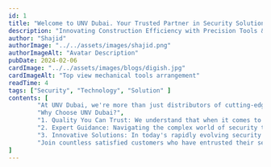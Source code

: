 ```yaml
---
id: 1 
title: "Welcome to UNV Dubai. Your Trusted Partner in Security Solutions."
description: "Innovating Construction Efficiency with Precision Tools & Support."
author: "Shajid"
authorImage: "../../assets/images/shajid.png"
authorImageAlt: "Avatar Description"
pubDate: 2024-02-06
cardImage: "../../assets/images/blogs/digish.jpg"
cardImageAlt: "Top view mechanical tools arrangement"
readTime: 4
tags: ["Security", "Technology", "Solution" ]
contents: [
        "At UNV Dubai, we're more than just distributors of cutting-edge security systems; we're your partners in safeguarding what matters most to you. With a commitment to excellence and a passion for innovation, we provide unparalleled security solutions tailored to meet the unique needs of businesses and individuals across Dubai.",
        "Why Choose UNV Dubai?",
        "1. Quality You Can Trust: We understand that when it comes to security, there's no room for compromise. That's why we exclusively offer products from industry-leading brands like UNV Cameras, renowned for their reliability, durability, and advanced features. With UNV Dubai, you can trust that you're investing in quality solutions that deliver peace of mind.",
        "2. Expert Guidance: Navigating the complex world of security technology can be daunting. That's where our team of experts comes in. Backed by years of experience and in-depth product knowledge, our specialists are dedicated to guiding you every step of the way. From initial consultation to installation and beyond, we're here to ensure that you get the right solution tailored to your specific requirements.",
        "3. Innovative Solutions: In today's rapidly evolving security landscape, staying ahead of potential threats is crucial. At UNV Dubai , we pride ourselves on offering the latest innovations in security technology. Whether it's advanced video analytics, AI-powered surveillance systems, or integrated access control solutions, we provide cutting-edge products designed to enhance your security posture and adapt to future challenges.",
        "Join countless satisfied customers who have entrusted their security needs to UNV Dubai. Discover why we're the preferred choice for businesses and individuals alike across Dubai. Contact us today to learn more about our products and services, and let us tailor a security solution that's right for you."
]
---
```

